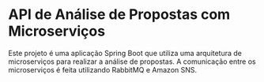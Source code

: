 # API de Análise de Propostas com Microserviços

Este projeto é uma aplicação Spring Boot que utiliza uma arquitetura de microserviços para realizar a análise de propostas. A comunicação entre os microserviços é feita utilizando RabbitMQ e Amazon SNS.
